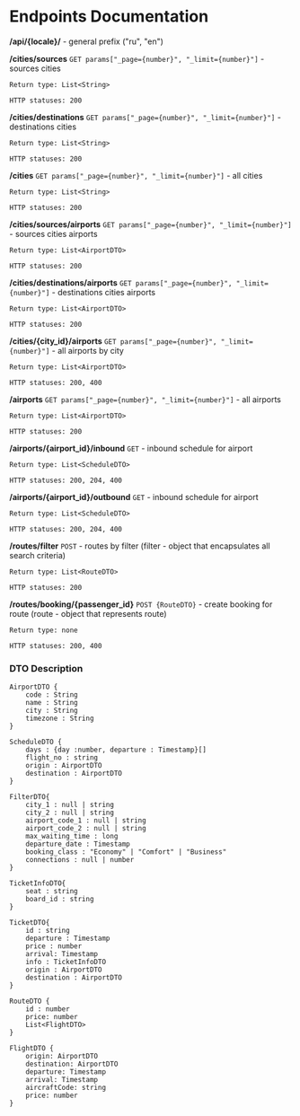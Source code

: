 # Endpoints Documentation

**/api/{locale}/** - general prefix ("ru", "en")

**/cities/sources** `GET params["_page={number}", "_limit={number}"]` - sources cities

    Return type: List<String>

    HTTP statuses: 200

**/cities/destinations** `GET params["_page={number}", "_limit={number}"]` - destinations cities

    Return type: List<String>

    HTTP statuses: 200

**/cities** `GET params["_page={number}", "_limit={number}"]` - all cities

    Return type: List<String>

    HTTP statuses: 200

**/cities/sources/airports** `GET params["_page={number}", "_limit={number}"]` - sources cities airports

    Return type: List<AirportDTO>

    HTTP statuses: 200

**/cities/destinations/airports** `GET params["_page={number}", "_limit={number}"]` - destinations cities airports

    Return type: List<AirportDTO>

    HTTP statuses: 200

**/cities/{city_id}/airports** `GET params["_page={number}", "_limit={number}"]` - all airports by city

    Return type: List<AirportDTO>

    HTTP statuses: 200, 400

**/airports** `GET params["_page={number}", "_limit={number}"]` - all airports

    Return type: List<AirportDTO>

    HTTP statuses: 200

**/airports/{airport_id}/inbound** `GET` - inbound schedule for airport

    Return type: List<ScheduleDTO>

    HTTP statuses: 200, 204, 400 

**/airports/{airport_id}/outbound** `GET` - inbound schedule for airport

    Return type: List<ScheduleDTO>

    HTTP statuses: 200, 204, 400

**/routes/filter** `POST` - routes by filter (filter - object that encapsulates all search criteria)

    Return type: List<RouteDTO>

    HTTP statuses: 200

**/routes/booking/{passenger_id}** `POST {RouteDTO}` - create booking for route (route - object that represents route)

    Return type: none

    HTTP statuses: 200, 400

### DTO Description

    AirportDTO {
        code : String
        name : String
        city : String
        timezone : String
    }

    ScheduleDTO {
        days : {day :number, departure : Timestamp}[]
        flight_no : string
        origin : AirportDTO
        destination : AirportDTO
    }

    FilterDTO{
        city_1 : null | string
        city_2 : null | string
        airport_code_1 : null | string
        airport_code_2 : null | string
        max_waiting_time : long
        departure_date : Timestamp
        booking_class : "Economy" | "Comfort" | "Business"
        connections : null | number
    }

    TicketInfoDTO{
        seat : string
        board_id : string
    }

    TicketDTO{
        id : string
        departure : Timestamp
        price : number
        arrival: Timestamp
        info : TicketInfoDTO
        origin : AirportDTO
        destination : AirportDTO
    }

    RouteDTO {
        id : number
        price: number
        List<FlightDTO>
    }

    FlightDTO {
        origin: AirportDTO
        destination: AirportDTO
        departure: Timestamp
        arrival: Timestamp
        aircraftCode: string
        price: number
    }
